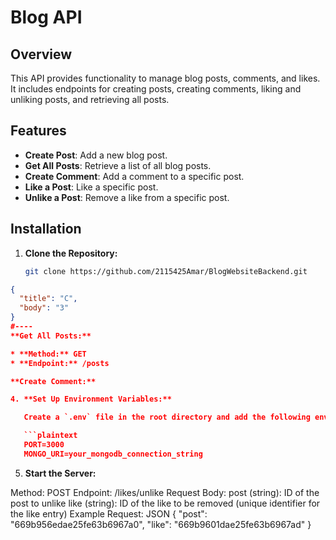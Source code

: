 # Blog API

## Overview

This API provides functionality to manage blog posts, comments, and likes. It includes endpoints for creating posts, creating comments, liking and unliking posts, and retrieving all posts.

## Features

- **Create Post**: Add a new blog post.
- **Get All Posts**: Retrieve a list of all blog posts.
- **Create Comment**: Add a comment to a specific post.
- **Like a Post**: Like a specific post.
- **Unlike a Post**: Remove a like from a specific post.

## Installation

1. **Clone the Repository:**

   ```bash
   git clone https://github.com/2115425Amar/BlogWebsiteBackend.git
   ```

```json
{
  "title": "C",
  "body": "3"
}
#----
**Get All Posts:**

* **Method:** GET
* **Endpoint:** /posts

**Create Comment:**

4. **Set Up Environment Variables:**

   Create a `.env` file in the root directory and add the following environment variables:

   ```plaintext
   PORT=3000
   MONGO_URI=your_mongodb_connection_string
   ```

5. **Start the Server:**

Method: POST
Endpoint: /likes/unlike
Request Body:
post (string): ID of the post to unlike
like (string): ID of the like to be removed (unique identifier for the like entry)
Example Request:
JSON
{
  "post": "669b956edae25fe63b6967a0",
  "like": "669b9601dae25fe63b6967ad"
}
